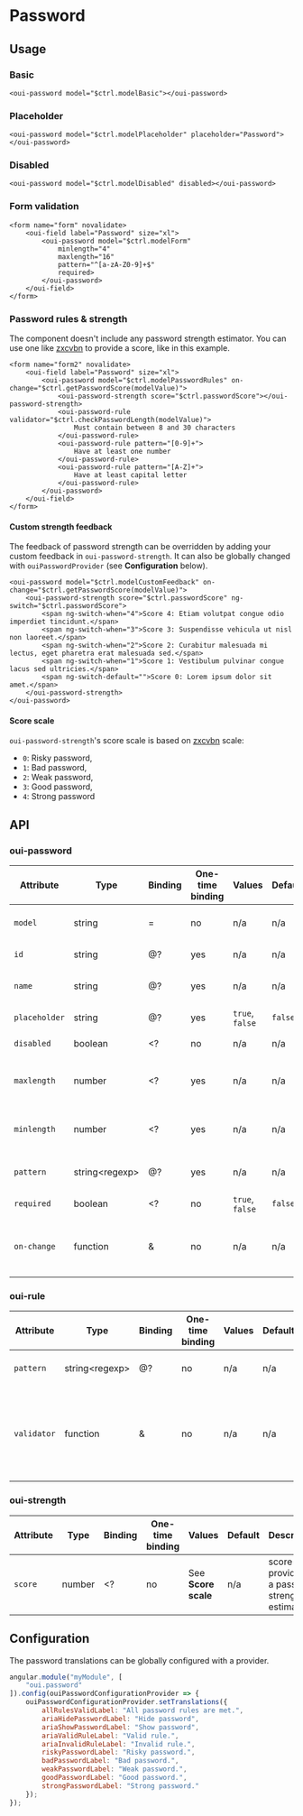 # Password

## Usage

### Basic

```html:preview
<oui-password model="$ctrl.modelBasic"></oui-password>
```

### Placeholder

```html:preview
<oui-password model="$ctrl.modelPlaceholder" placeholder="Password"></oui-password>
```

### Disabled

```html:preview
<oui-password model="$ctrl.modelDisabled" disabled></oui-password>
```

### Form validation

```html:preview
<form name="form" novalidate>
    <oui-field label="Password" size="xl">
        <oui-password model="$ctrl.modelForm" 
            minlength="4"
            maxlength="16"
            pattern="^[a-zA-Z0-9]+$"
            required>
        </oui-password>
    </oui-field>
</form>
```

### Password rules & strength

<oui-message type="warning">
    The component doesn't include any password strength estimator. You can use one like <a href="https://github.com/dropbox/zxcvbn">zxcvbn</a> to provide a score, like in this example.
</oui-message>

```html:preview
<form name="form2" novalidate>
    <oui-field label="Password" size="xl">
        <oui-password model="$ctrl.modelPasswordRules" on-change="$ctrl.getPasswordScore(modelValue)">
            <oui-password-strength score="$ctrl.passwordScore"></oui-password-strength>
            <oui-password-rule validator="$ctrl.checkPasswordLength(modelValue)">
                Must contain between 8 and 30 characters
            </oui-password-rule>
            <oui-password-rule pattern="[0-9]+">
                Have at least one number
            </oui-password-rule>
            <oui-password-rule pattern="[A-Z]+">
                Have at least capital letter
            </oui-password-rule>
        </oui-password>
    </oui-field>
</form>
```

#### Custom strength feedback

The feedback of password strength can be overridden by adding your custom feedback in `oui-password-strength`.
It can also be globally changed with `ouiPasswordProvider` (see **Configuration** below).

```html:preview
<oui-password model="$ctrl.modelCustomFeedback" on-change="$ctrl.getPasswordScore(modelValue)">
    <oui-password-strength score="$ctrl.passwordScore" ng-switch="$ctrl.passwordScore">
        <span ng-switch-when="4">Score 4: Etiam volutpat congue odio imperdiet tincidunt.</span>
        <span ng-switch-when="3">Score 3: Suspendisse vehicula ut nisl non laoreet.</span>
        <span ng-switch-when="2">Score 2: Curabitur malesuada mi lectus, eget pharetra erat malesuada sed.</span>
        <span ng-switch-when="1">Score 1: Vestibulum pulvinar congue lacus sed ultricies.</span>
        <span ng-switch-default="">Score 0: Lorem ipsum dolor sit amet.</span>
    </oui-password-strength>
</oui-password>
```

#### Score scale

`oui-password-strength`'s score scale is based on <a href="https://github.com/dropbox/zxcvbn#usage">zxcvbn</a> scale:

* `0`: Risky password,
* `1`: Bad password,
* `2`: Weak password,
* `3`: Good password,
* `4`: Strong password

## API

### oui-password

| Attribute     | Type                  | Binding   | One-time binding  | Values                | Default   | Description
| ----          | ----                  | ----      | ----              | ----                  | ----      | ----
| `model`       | string                | =         | no                | n/a                   | n/a       | model bound to component
| `id`          | string                | @?        | yes               | n/a                   | n/a       | id attribute of the input
| `name`        | string                | @?        | yes               | n/a                   | n/a       | name attritebu of the input
| `placeholder` | string                | @?        | yes               | `true`, `false`       | `false`   | placeholder text
| `disabled`    | boolean               | <?        | no                | n/a                   | n/a       | disabled flag
| `maxlength`   | number                | <?        | yes               | n/a                   | n/a       | max length of the model value
| `minlength`   | number                | <?        | yes               | n/a                   | n/a       | min length of the model value
| `pattern`     | string&lt;regexp&gt;  | @?        | yes               | n/a                   | n/a       | pattern of the model value
| `required`    | boolean               | <?        | no                | `true`, `false`       | `false`   | required flag
| `on-change`   | function              | &         | no                | n/a                   | n/a       | handler triggered when value has changed

### oui-rule

| Attribute     | Type                  | Binding   | One-time binding  | Values                | Default   | Description
| ----          | ----                  | ----      | ----              | ----                  | ----      | ----
| `pattern`     | string&lt;regexp&gt;  | @?        | no                | n/a                   | n/a       | pattern of the model value
| `validator`   | function              | &         | no                | n/a                   | n/a       | validator function to test the password value; should return a boolean

### oui-strength

| Attribute     | Type                  | Binding   | One-time binding  | Values                | Default   | Description
| ----          | ----                  | ----      | ----              | ----                  | ----      | ----
| `score`       | number                | <?        | no                | See **Score scale**   | n/a       | score provided by a password strength estimator

## Configuration

The password translations can be globally configured with a provider.

```js
angular.module("myModule", [
    "oui.password"
]).config(ouiPasswordConfigurationProvider => {
    ouiPasswordConfigurationProvider.setTranslations({
        allRulesValidLabel: "All password rules are met.",
        ariaHidePasswordLabel: "Hide password",
        ariaShowPasswordLabel: "Show password",
        ariaValidRuleLabel: "Valid rule.",
        ariaInvalidRuleLabel: "Invalid rule.",
        riskyPasswordLabel: "Risky password.",
        badPasswordLabel: "Bad password.",
        weakPasswordLabel: "Weak password.",
        goodPasswordLabel: "Good password.",
        strongPasswordLabel: "Strong password."
    });
});
```
